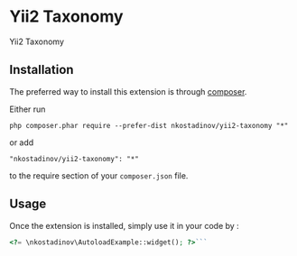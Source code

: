 Yii2 Taxonomy
=============
Yii2 Taxonomy

Installation
------------

The preferred way to install this extension is through [composer](http://getcomposer.org/download/).

Either run

```
php composer.phar require --prefer-dist nkostadinov/yii2-taxonomy "*"
```

or add

```
"nkostadinov/yii2-taxonomy": "*"
```

to the require section of your `composer.json` file.


Usage
-----

Once the extension is installed, simply use it in your code by  :

```php
<?= \nkostadinov\AutoloadExample::widget(); ?>```